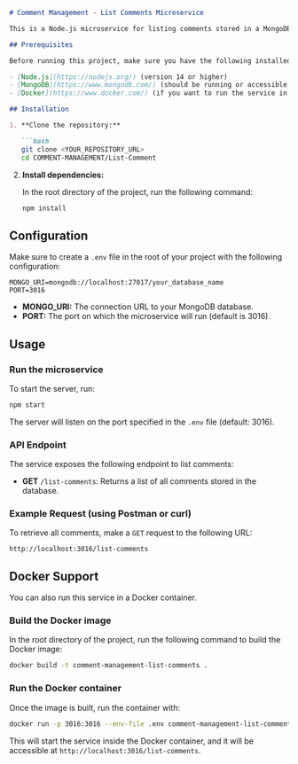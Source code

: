 
```markdown
# Comment Management - List Comments Microservice

This is a Node.js microservice for listing comments stored in a MongoDB database. The service is exposed through a REST API at the `/list-comments` endpoint.

## Prerequisites

Before running this project, make sure you have the following installed:

- [Node.js](https://nodejs.org/) (version 14 or higher)
- [MongoDB](https://www.mongodb.com/) (should be running or accessible via a URL)
- [Docker](https://www.docker.com/) (if you want to run the service in a container)

## Installation

1. **Clone the repository:**

   ```bash
   git clone <YOUR_REPOSITORY_URL>
   cd COMMENT-MANAGEMENT/List-Comment
   ```

2. **Install dependencies:**

   In the root directory of the project, run the following command:

   ```bash
   npm install
   ```

## Configuration

Make sure to create a `.env` file in the root of your project with the following configuration:

```env
MONGO_URI=mongodb://localhost:27017/your_database_name
PORT=3016
```

- **MONGO_URI:** The connection URL to your MongoDB database.
- **PORT:** The port on which the microservice will run (default is 3016).

## Usage

### Run the microservice

To start the server, run:

```bash
npm start
```

The server will listen on the port specified in the `.env` file (default: 3016).

### API Endpoint

The service exposes the following endpoint to list comments:

- **GET** `/list-comments`: Returns a list of all comments stored in the database.

### Example Request (using Postman or curl)

To retrieve all comments, make a `GET` request to the following URL:

```
http://localhost:3016/list-comments
```

## Docker Support

You can also run this service in a Docker container.

### Build the Docker image

In the root directory of the project, run the following command to build the Docker image:

```bash
docker build -t comment-management-list-comments .
```

### Run the Docker container

Once the image is built, run the container with:

```bash
docker run -p 3016:3016 --env-file .env comment-management-list-comments
```

This will start the service inside the Docker container, and it will be accessible at `http://localhost:3016/list-comments`.
